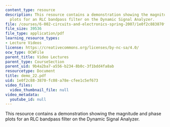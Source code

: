 ```yaml
---
content_type: resource
description: This resource contains a demonstration showing the magnitude and phase
  plots for an RLC bandpass filter on the Dynamic Signal Analyzer.
file: /courses/6-002-circuits-and-electronics-spring-2007/1e0f2c883870fc08a78ecfee1c5ef673_demo_22.pdf
file_size: 39536
file_type: application/pdf
learning_resource_types:
- Lecture Videos
license: https://creativecommons.org/licenses/by-nc-sa/4.0/
ocw_type: OCWFile
parent_title: Video Lectures
parent_type: CourseSection
parent_uid: 9b4a2ba7-a556-b234-8b0c-3f1bdd4fa8ab
resourcetype: Document
title: demo_22.pdf
uid: 1e0f2c88-3870-fc08-a78e-cfee1c5ef673
video_files:
  video_thumbnail_file: null
video_metadata:
  youtube_id: null
---
```

This resource contains a demonstration showing the magnitude and phase plots for an RLC bandpass filter on the Dynamic Signal Analyzer.